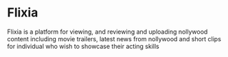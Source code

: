 # Flixia

Flixia is a platform for viewing, and reviewing and uploading nollywood content including movie trailers, latest news from nollywood and short clips for individual who wish to showcase their acting skills
